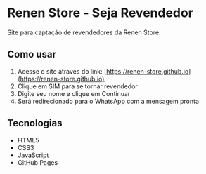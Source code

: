 # Renen Store - Seja Revendedor

Site para captação de revendedores da Renen Store.

## Como usar

1. Acesse o site através do link: [https://renen-store.github.io](https://renen-store.github.io)
2. Clique em SIM para se tornar revendedor
3. Digite seu nome e clique em Continuar
4. Será redirecionado para o WhatsApp com a mensagem pronta

## Tecnologias

- HTML5
- CSS3
- JavaScript
- GitHub Pages
